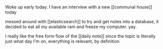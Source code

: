 Woke up early today. I have an interview with a new [[communal house]] today

messed around with [[elasticsearch]] to try and get notes into a database, it decided to eat all my available ram and freeze my computer. yay.

I really like the free form flow of the [[daily note]] since the topic is literally just what day I'm on, everything is relevant, by definition



